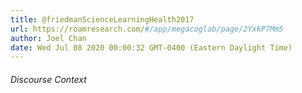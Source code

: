 ```yaml
---
title: @friedmanScienceLearningHealth2017
url: https://roamresearch.com/#/app/megacoglab/page/2YxkP7Mm5
author: Joel Chan
date: Wed Jul 08 2020 00:00:32 GMT-0400 (Eastern Daylight Time)
---
```




###### Discourse Context


